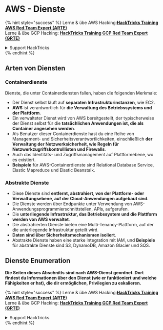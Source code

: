 # AWS - Dienste

{% hint style="success" %}
Lerne & übe AWS Hacking:<img src="../../../.gitbook/assets/image (1).png" alt="" data-size="line">[**HackTricks Training AWS Red Team Expert (ARTE)**](https://training.hacktricks.xyz/courses/arte)<img src="../../../.gitbook/assets/image (1).png" alt="" data-size="line">\
Lerne & übe GCP Hacking: <img src="../../../.gitbook/assets/image (2).png" alt="" data-size="line">[**HackTricks Training GCP Red Team Expert (GRTE)**<img src="../../../.gitbook/assets/image (2).png" alt="" data-size="line">](https://training.hacktricks.xyz/courses/grte)

<details>

<summary>Support HackTricks</summary>

* Überprüfe die [**Abonnementpläne**](https://github.com/sponsors/carlospolop)!
* **Tritt der** 💬 [**Discord-Gruppe**](https://discord.gg/hRep4RUj7f) oder der [**Telegram-Gruppe**](https://t.me/peass) bei oder **folge** uns auf **Twitter** 🐦 [**@hacktricks\_live**](https://twitter.com/hacktricks\_live)**.**
* **Teile Hacking-Tricks, indem du PRs zu den** [**HackTricks**](https://github.com/carlospolop/hacktricks) und [**HackTricks Cloud**](https://github.com/carlospolop/hacktricks-cloud) GitHub-Repos einreichst.

</details>
{% endhint %}

## Arten von Diensten

### Containerdienste

Dienste, die unter Containerdiensten fallen, haben die folgenden Merkmale:

* Der Dienst selbst läuft auf **separaten Infrastrukturinstanzen**, wie EC2.
* **AWS** ist verantwortlich für **die Verwaltung des Betriebssystems und der Plattform**.
* Ein verwalteter Dienst wird von AWS bereitgestellt, der typischerweise der Dienst selbst für die **tatsächlichen Anwendungen ist, die als Container angesehen werden**.
* Als Benutzer dieser Containerdienste hast du eine Reihe von Management- und Sicherheitsverantwortlichkeiten, einschließlich **der Verwaltung der Netzwerksicherheit, wie Regeln für Netzwerkzugriffskontrolllisten und Firewalls**.
* Auch das Identitäts- und Zugriffsmanagement auf Plattformebene, wo es existiert.
* **Beispiele** für AWS-Containerdienste sind Relational Database Service, Elastic Mapreduce und Elastic Beanstalk.

### Abstrakte Dienste

* Diese Dienste sind **entfernt, abstrahiert, von der Plattform- oder Verwaltungsebene, auf der Cloud-Anwendungen aufgebaut sind**.
* Die Dienste werden über Endpunkte unter Verwendung von AWS-Anwendungsprogrammierschnittstellen, APIs, aufgerufen.
* Die **unterliegende Infrastruktur, das Betriebssystem und die Plattform werden von AWS verwaltet**.
* Die abstrahierten Dienste bieten eine Multi-Tenancy-Plattform, auf der die unterliegende Infrastruktur geteilt wird.
* **Daten sind über Sicherheitsmechanismen isoliert**.
* Abstrakte Dienste haben eine starke Integration mit IAM, und **Beispiele** für abstrakte Dienste sind S3, DynamoDB, Amazon Glacier und SQS.

## Dienste Enumeration

**Die Seiten dieses Abschnitts sind nach AWS-Dienst geordnet. Dort findest du Informationen über den Dienst (wie er funktioniert und welche Fähigkeiten er hat), die dir ermöglichen, Privilegien zu eskalieren.**

{% hint style="success" %}
Lerne & übe AWS Hacking:<img src="../../../.gitbook/assets/image (1).png" alt="" data-size="line">[**HackTricks Training AWS Red Team Expert (ARTE)**](https://training.hacktricks.xyz/courses/arte)<img src="../../../.gitbook/assets/image (1).png" alt="" data-size="line">\
Lerne & übe GCP Hacking: <img src="../../../.gitbook/assets/image (2).png" alt="" data-size="line">[**HackTricks Training GCP Red Team Expert (GRTE)**<img src="../../../.gitbook/assets/image (2).png" alt="" data-size="line">](https://training.hacktricks.xyz/courses/grte)

<details>

<summary>Support HackTricks</summary>

* Überprüfe die [**Abonnementpläne**](https://github.com/sponsors/carlospolop)!
* **Tritt der** 💬 [**Discord-Gruppe**](https://discord.gg/hRep4RUj7f) oder der [**Telegram-Gruppe**](https://t.me/peass) bei oder **folge** uns auf **Twitter** 🐦 [**@hacktricks\_live**](https://twitter.com/hacktricks\_live)**.**
* **Teile Hacking-Tricks, indem du PRs zu den** [**HackTricks**](https://github.com/carlospolop/hacktricks) und [**HackTricks Cloud**](https://github.com/carlospolop/hacktricks-cloud) GitHub-Repos einreichst.

</details>
{% endhint %}
